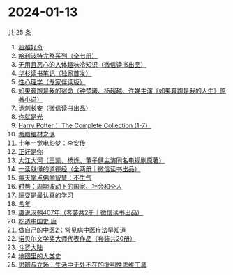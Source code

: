 # 2024-01-13

共 25 条

<!-- BEGIN WEREAD -->
<!-- 最后更新时间 2024-01-13 15:03:21 +0800 -->
1. [超越好奇](https://weread.qq.com/web/bookDetail/1d132f10813ab7be1g0165d4)
1. [哈利波特完整系列（全七册）](https://weread.qq.com/web/bookDetail/88a322005cba2388ae991a5)
1. [无用且恶心的人体趣味冷知识（微信读书出品）](https://weread.qq.com/web/bookDetail/1cf32860813ab8756g011919)
1. [华杉读书笔记（独家首发）](https://weread.qq.com/web/bookDetail/76f32c00813ab874dg012dbe)
1. [性心理学（专家伴读版）](https://weread.qq.com/web/bookDetail/2f532690813ab873cg016b4b)
1. [如果奔跑是我的宿命（钟楚曦、杨超越、许娣主演《如果奔跑是我的人生》原著小说）](https://weread.qq.com/web/bookDetail/06a32ed07219ac5f06a382b)
1. [诡刺长安（微信读书出品）](https://weread.qq.com/web/bookDetail/3ac32f90813ab872fg017da5)
1. [你就是光](https://weread.qq.com/web/bookDetail/43032d60813ab8728g0198d7)
1. [Harry Potter： The Complete Collection (1-7）](https://weread.qq.com/web/bookDetail/01d325405cbb8401d6c93d0)
1. [希腊棺材之谜](https://weread.qq.com/web/bookDetail/2a632390813ab8730g01886c)
1. [十年一觉电影梦：李安传](https://weread.qq.com/web/bookDetail/6d532d50719892926d5cde4)
1. [正好是你](https://weread.qq.com/web/bookDetail/e9b328a0813ab7be5g018148)
1. [大江大河（王凯、杨烁、董子健主演同名电视剧原著）](https://weread.qq.com/web/bookDetail/92f32a305e03ce92f070017)
1. [一读就懂的道德经（全两册｜微信读书出品）](https://weread.qq.com/web/bookDetail/a1232c40813ab871eg018128)
1. [每天学点佛学智慧：不生气](https://weread.qq.com/web/bookDetail/58f326705b16c958f0569cd)
1. [时势：周期波动下的国家、社会和个人](https://weread.qq.com/web/bookDetail/95332ad0813ab8705g016ce7)
1. [玩耍是最认真的学习](https://weread.qq.com/web/bookDetail/4f932230813ab8416g017d78)
1. [希年](https://weread.qq.com/web/bookDetail/fd632050813ab8430g01229e)
1. [趣说汉朝407年（套装共2册｜微信读书出品）](https://weread.qq.com/web/bookDetail/df232e40813ab8717g01816e)
1. [吃透中国史.唐](https://weread.qq.com/web/bookDetail/fb5322f0813ab7ab6g019064)
1. [做自己的中医2：常见病中医疗法早知道](https://weread.qq.com/web/bookDetail/c41328c0813ab803fg0176d6)
1. [诺贝尔文学奖大师代表作品（套装共20册）](https://weread.qq.com/web/bookDetail/73b32570716b19c173b173b)
1. [斗罗大陆](https://weread.qq.com/web/bookDetail/3f832f105724353f8a62cda)
1. [地图里的人类史](https://weread.qq.com/web/bookDetail/72a32890813ab86cbg010d23)
1. [思辨与立场：生活中无处不在的批判性思维工具](https://weread.qq.com/web/bookDetail/5c53218071c437db5c5121d)
<!-- END WEREAD -->
